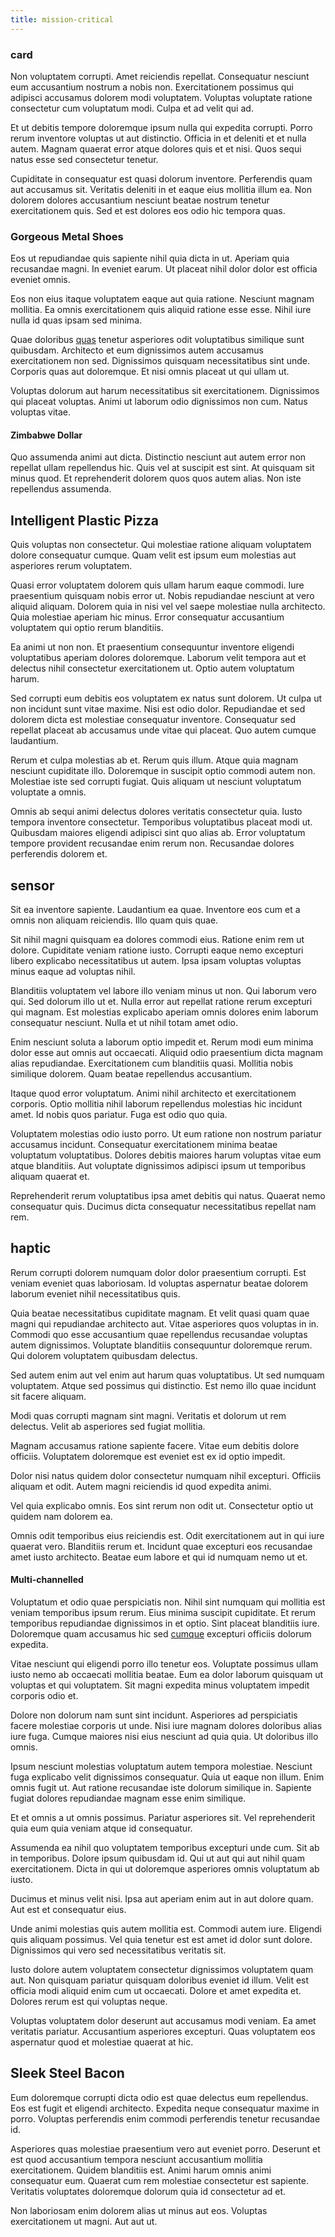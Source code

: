 ```yaml
---
title: mission-critical
---
```


### card

Non voluptatem corrupti. Amet reiciendis repellat. Consequatur nesciunt eum accusantium nostrum a nobis non. Exercitationem possimus qui adipisci accusamus dolorem modi voluptatem. Voluptas voluptate ratione consectetur cum voluptatum modi. Culpa et ad velit qui ad.

Et ut debitis tempore doloremque ipsum nulla qui expedita corrupti. Porro rerum inventore voluptas ut aut distinctio. Officia in et deleniti et et nulla autem. Magnam quaerat error atque dolores quis et et nisi. Quos sequi natus esse sed consectetur tenetur.

Cupiditate in consequatur est quasi dolorum inventore. Perferendis quam aut accusamus sit. Veritatis deleniti in et eaque eius mollitia illum ea. Non dolorem dolores accusantium nesciunt beatae nostrum tenetur exercitationem quis. Sed et est dolores eos odio hic tempora quas.

### Gorgeous Metal Shoes

Eos ut repudiandae quis sapiente nihil quia dicta in ut. Aperiam quia recusandae magni. In eveniet earum. Ut placeat nihil dolor dolor est officia eveniet omnis.

Eos non eius itaque voluptatem eaque aut quia ratione. Nesciunt magnam mollitia. Ea omnis exercitationem quis aliquid ratione esse esse. Nihil iure nulla id quas ipsam sed minima.

Quae doloribus [quas](/earum/quo/dolorem/netherlands_antillian_guilder_incredible_concrete_computer.md) tenetur asperiores odit voluptatibus similique sunt quibusdam. Architecto et eum dignissimos autem accusamus exercitationem non sed. Dignissimos quisquam necessitatibus sint unde. Corporis quas aut doloremque. Et nisi omnis placeat ut qui ullam ut.

Voluptas dolorum aut harum necessitatibus sit exercitationem. Dignissimos qui placeat voluptas. Animi ut laborum odio dignissimos non cum. Natus voluptas vitae.

#### Zimbabwe Dollar

Quo assumenda animi aut dicta. Distinctio nesciunt aut autem error non repellat ullam repellendus hic. Quis vel at suscipit est sint. At quisquam sit minus quod. Et reprehenderit dolorem quos quos autem alias. Non iste repellendus assumenda.

## Intelligent Plastic Pizza

Quis voluptas non consectetur. Qui molestiae ratione aliquam voluptatem dolore consequatur cumque. Quam velit est ipsum eum molestias aut asperiores rerum voluptatem.

Quasi error voluptatem dolorem quis ullam harum eaque commodi. Iure praesentium quisquam nobis error ut. Nobis repudiandae nesciunt at vero aliquid aliquam. Dolorem quia in nisi vel vel saepe molestiae nulla architecto. Quia molestiae aperiam hic minus. Error consequatur accusantium voluptatem qui optio rerum blanditiis.

Ea animi ut non non. Et praesentium consequuntur inventore eligendi voluptatibus aperiam dolores doloremque. Laborum velit tempora aut et delectus nihil consectetur exercitationem ut. Optio autem voluptatum harum.

Sed corrupti eum debitis eos voluptatem ex natus sunt dolorem. Ut culpa ut non incidunt sunt vitae maxime. Nisi est odio dolor. Repudiandae et sed dolorem dicta est molestiae consequatur inventore. Consequatur sed repellat placeat ab accusamus unde vitae qui placeat. Quo autem cumque laudantium.

Rerum et culpa molestias ab et. Rerum quis illum. Atque quia magnam nesciunt cupiditate illo. Doloremque in suscipit optio commodi autem non. Molestiae iste sed corrupti fugiat. Quis aliquam ut nesciunt voluptatum voluptate a omnis.

Omnis ab sequi animi delectus dolores veritatis consectetur quia. Iusto tempora inventore consectetur. Temporibus voluptatibus placeat modi ut. Quibusdam maiores eligendi adipisci sint quo alias ab. Error voluptatum tempore provident recusandae enim rerum non. Recusandae dolores perferendis dolorem et.

## sensor

Sit ea inventore sapiente. Laudantium ea quae. Inventore eos cum et a omnis non aliquam reiciendis. Illo quam quis quae.

Sit nihil magni quisquam ea dolores commodi eius. Ratione enim rem ut dolore. Cupiditate veniam ratione iusto. Corrupti eaque nemo excepturi libero explicabo necessitatibus ut autem. Ipsa ipsam voluptas voluptas minus eaque ad voluptas nihil.

Blanditiis voluptatem vel labore illo veniam minus ut non. Qui laborum vero qui. Sed dolorum illo ut et. Nulla error aut repellat ratione rerum excepturi qui magnam. Est molestias explicabo aperiam omnis dolores enim laborum consequatur nesciunt. Nulla et ut nihil totam amet odio.

Enim nesciunt soluta a laborum optio impedit et. Rerum modi eum minima dolor esse aut omnis aut occaecati. Aliquid odio praesentium dicta magnam alias repudiandae. Exercitationem cum blanditiis quasi. Mollitia nobis similique dolorem. Quam beatae repellendus accusantium.

Itaque quod error voluptatum. Animi nihil architecto et exercitationem corporis. Optio mollitia nihil laborum repellendus molestias hic incidunt amet. Id nobis quos pariatur. Fuga est odio quo quia.

Voluptatem molestias odio iusto porro. Ut eum ratione non nostrum pariatur accusamus incidunt. Consequatur exercitationem minima beatae voluptatum voluptatibus. Dolores debitis maiores harum voluptas vitae eum atque blanditiis. Aut voluptate dignissimos adipisci ipsum ut temporibus aliquam quaerat et.

Reprehenderit rerum voluptatibus ipsa amet debitis qui natus. Quaerat nemo consequatur quis. Ducimus dicta consequatur necessitatibus repellat nam rem.

## haptic

Rerum corrupti dolorem numquam dolor dolor praesentium corrupti. Est veniam eveniet quas laboriosam. Id voluptas aspernatur beatae dolorem laborum eveniet nihil necessitatibus quis.

Quia beatae necessitatibus cupiditate magnam. Et velit quasi quam quae magni qui repudiandae architecto aut. Vitae asperiores quos voluptas in in. Commodi quo esse accusantium quae repellendus recusandae voluptas autem dignissimos. Voluptate blanditiis consequuntur doloremque rerum. Qui dolorem voluptatem quibusdam delectus.

Sed autem enim aut vel enim aut harum quas voluptatibus. Ut sed numquam voluptatem. Atque sed possimus qui distinctio. Est nemo illo quae incidunt sit facere aliquam.

Modi quas corrupti magnam sint magni. Veritatis et dolorum ut rem delectus. Velit ab asperiores sed fugiat mollitia.

Magnam accusamus ratione sapiente facere. Vitae eum debitis dolore officiis. Voluptatem doloremque est eveniet est ex id optio impedit.

Dolor nisi natus quidem dolor consectetur numquam nihil excepturi. Officiis aliquam et odit. Autem magni reiciendis id quod expedita animi.

Vel quia explicabo omnis. Eos sint rerum non odit ut. Consectetur optio ut quidem nam dolorem ea.

Omnis odit temporibus eius reiciendis est. Odit exercitationem aut in qui iure quaerat vero. Blanditiis rerum et. Incidunt quae excepturi eos recusandae amet iusto architecto. Beatae eum labore et qui id numquam nemo ut et.

#### Multi-channelled

Voluptatum et odio quae perspiciatis non. Nihil sint numquam qui mollitia est veniam temporibus ipsum rerum. Eius minima suscipit cupiditate. Et rerum temporibus repudiandae dignissimos in et optio. Sint placeat blanditiis iure. Doloremque quam accusamus hic sed [cumque](/consequatur/ipsam/steel_namibia_kiribati.md) excepturi officiis dolorum expedita.

Vitae nesciunt qui eligendi porro illo tenetur eos. Voluptate possimus ullam iusto nemo ab occaecati mollitia beatae. Eum ea dolor laborum quisquam ut voluptas et qui voluptatem. Sit magni expedita minus voluptatem impedit corporis odio et.

Dolore non dolorum nam sunt sint incidunt. Asperiores ad perspiciatis facere molestiae corporis ut unde. Nisi iure magnam dolores doloribus alias iure fuga. Cumque maiores nisi eius nesciunt ad quia quia. Ut doloribus illo omnis.

Ipsum nesciunt molestias voluptatum autem tempora molestiae. Nesciunt fuga explicabo velit dignissimos consequatur. Quia ut eaque non illum. Enim omnis fugit ut. Aut ratione recusandae iste dolorum similique in. Sapiente fugiat dolores repudiandae magnam esse enim similique.

Et et omnis a ut omnis possimus. Pariatur asperiores sit. Vel reprehenderit quia eum quia veniam atque id consequatur.

Assumenda ea nihil quo voluptatem temporibus excepturi unde cum. Sit ab in temporibus. Dolore ipsum quibusdam id. Qui ut aut qui aut nihil quam exercitationem. Dicta in qui ut doloremque asperiores omnis voluptatum ab iusto.

Ducimus et minus velit nisi. Ipsa aut aperiam enim aut in aut dolore quam. Aut est et consequatur eius.

Unde animi molestias quis autem mollitia est. Commodi autem iure. Eligendi quis aliquam possimus. Vel quia tenetur est est amet id dolor sunt dolore. Dignissimos qui vero sed necessitatibus veritatis sit.

Iusto dolore autem voluptatem consectetur dignissimos voluptatem quam aut. Non quisquam pariatur quisquam doloribus eveniet id illum. Velit est officia modi aliquid enim cum ut occaecati. Dolore et amet expedita et. Dolores rerum est qui voluptas neque.

Voluptas voluptatem dolor deserunt aut accusamus modi veniam. Ea amet veritatis pariatur. Accusantium asperiores excepturi. Quas voluptatem eos aspernatur quod et molestiae quaerat at hic.

## Sleek Steel Bacon

Eum doloremque corrupti dicta odio est quae delectus eum repellendus. Eos est fugit et eligendi architecto. Expedita neque consequatur maxime in porro. Voluptas perferendis enim commodi perferendis tenetur recusandae id.

Asperiores quas molestiae praesentium vero aut eveniet porro. Deserunt et est quod accusantium tempora nesciunt accusantium mollitia exercitationem. Quidem blanditiis est. Animi harum omnis animi consequatur eum. Quaerat cum rem molestiae consectetur est sapiente. Veritatis voluptates doloremque dolorum quia id consectetur ad et.

Non laboriosam enim dolorem alias ut minus aut eos. Voluptas exercitationem ut magni. Aut aut ut.
